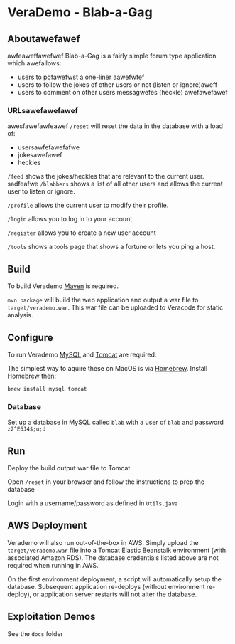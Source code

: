 # VeraDemo - Blab-a-Gag

## Aboutawefawef
awfeaweffawefwef
Blab-a-Gag is a fairly simple forum type application which awefallows:
 - users to pofawefwst a one-liner aawefwfef
 - users to follow the jokes of other users or not (listen or ignore)aweff
 - users to comment on other users messagwefes (heckle)
 awefawefawef
### URLsawefawefawef
awesfawefawfeawef
`/reset` will reset the data in the database with a load of:
 - usersawfefawefafwe
 - jokesawefawef
 - heckles
  
`/feed` shows the jokes/heckles that are relevant to the current user.
sadfeafwe
`/blabbers` shows a list of all other users and allows the current user to listen or ignore.

`/profile` allows the current user to modify their profile.

`/login` allows you to log in to your account

`/register` allows you to create a new user account

`/tools` shows a tools page that shows a fortune or lets you ping a host.


## Build

To build Verademo [Maven](https://maven.apache.org) is required.

`mvn package` will build the web application and output a war file to `target/verademo.war`. This war file can be uploaded to Veracode for static analysis.

## Configure

To run Verademo [MySQL](https://www.mysql.com/) and [Tomcat](https://tomcat.apache.org/) are required.

The simplest way to aquire these on MacOS is via [Homebrew](http://brew.sh/). Install Homebrew then:

    brew install mysql tomcat

### Database

Set up a database in MySQL called `blab` with a user of `blab` and password `z2^E6J4$;u;d`
 
## Run

Deploy the build output war file to Tomcat.

Open `/reset` in your browser and follow the instructions to prep the database

Login with a username/password as defined in `Utils.java`

## AWS Deployment

Verademo will also run out-of-the-box in AWS. Simply upload the `target/verademo.war` file into a Tomcat Elastic Beanstalk environment (with associated Amazon RDS). The database credentials listed above are not required when running in AWS.

On the first environment deployment, a script will automatically setup the database. Subsequent application re-deploys (without environment re-deploy), or application server restarts will not alter the database.

## Exploitation Demos

See the `docs` folder



